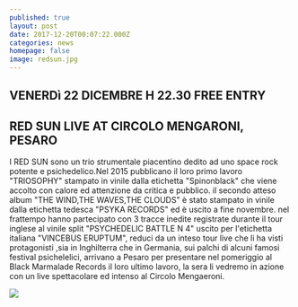 ```yaml
---
published: true
layout: post
date: 2017-12-20T00:07:22.000Z
categories: news
homepage: false
image: redsun.jpg
---
```

## VENERDì 22 DICEMBRE H 22.30 FREE ENTRY
## RED SUN LIVE AT CIRCOLO MENGARONI, PESARO

I RED SUN sono un trio strumentale piacentino dedito ad uno space rock potente e psichedelico.Nel 2015 pubblicano il loro primo lavoro "TRIOSOPHY" stampato in vinile dalla etichetta "Spinonblack" che viene accolto con calore ed attenzione da critica e pubblico. il secondo atteso album "THE WIND,THE WAVES,THE CLOUDS" è stato stampato in vinile dalla etichetta tedesca "PSYKA RECORDS" ed è uscito a fine novembre. nel frattempo hanno partecipato con 3 tracce inedite registrate durante il tour inglese al vinile split "PSYCHEDELIC BATTLE N 4" uscito per l'etichetta italiana "VINCEBUS ERUPTUM", reduci da un inteso tour live che li ha visti protagonisti ,sia in Inghilterra che in Germania, sui palchi di alcuni famosi festival psichelelici, arrivano a Pesaro per presentare nel pomeriggio al Black Marmalade Records il loro ultimo lavoro, la sera li vedremo in azione con un live spettacolare ed intenso al Circolo Mengaeroni.

![]({{site.baseurl}}/http://i66.tinypic.com/1z2ndc5.jpg)

